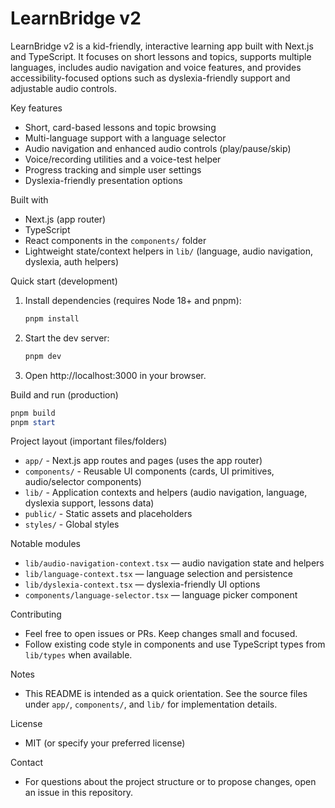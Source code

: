 # LearnBridge v2

LearnBridge v2 is a kid-friendly, interactive learning app built with Next.js and TypeScript. It focuses on short lessons and topics, supports multiple languages, includes audio navigation and voice features, and provides accessibility-focused options such as dyslexia-friendly support and adjustable audio controls.

Key features
- Short, card-based lessons and topic browsing
- Multi-language support with a language selector
- Audio navigation and enhanced audio controls (play/pause/skip)
- Voice/recording utilities and a voice-test helper
- Progress tracking and simple user settings
- Dyslexia-friendly presentation options

Built with
- Next.js (app router)
- TypeScript
- React components in the `components/` folder
- Lightweight state/context helpers in `lib/` (language, audio navigation, dyslexia, auth helpers)

Quick start (development)
1. Install dependencies (requires Node 18+ and pnpm):

	```powershell
	pnpm install
	```

2. Start the dev server:

	```powershell
	pnpm dev
	```

3. Open http://localhost:3000 in your browser.

Build and run (production)

```powershell
pnpm build
pnpm start
```

Project layout (important files/folders)
- `app/` - Next.js app routes and pages (uses the app router)
- `components/` - Reusable UI components (cards, UI primitives, audio/selector components)
- `lib/` - Application contexts and helpers (audio navigation, language, dyslexia support, lessons data)
- `public/` - Static assets and placeholders
- `styles/` - Global styles

Notable modules
- `lib/audio-navigation-context.tsx` — audio navigation state and helpers
- `lib/language-context.tsx` — language selection and persistence
- `lib/dyslexia-context.tsx` — dyslexia-friendly UI options
- `components/language-selector.tsx` — language picker component

Contributing
- Feel free to open issues or PRs. Keep changes small and focused.
- Follow existing code style in components and use TypeScript types from `lib/types` when available.

Notes
- This README is intended as a quick orientation. See the source files under `app/`, `components/`, and `lib/` for implementation details.

License
- MIT (or specify your preferred license)

Contact
- For questions about the project structure or to propose changes, open an issue in this repository.
